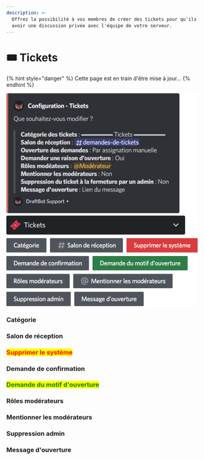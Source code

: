 ```yaml
---
description: >-
  Offrez la possibilité à vos membres de créer des tickets pour qu'ils puissent
  avoir une discussion privée avec l'équipe de votre serveur.
---
```


# 🎟 Tickets

{% hint style="danger" %}
Cette page est en train d'être mise à jour...
{% endhint %}

![](<../../.gitbook/assets/tickets/view.png>)

### Catégorie

### Salon de réception

### <mark style="color:red;">Supprimer le système</mark>

### Demande de confirmation

### <mark style="color:green;">Demande du motif d'ouverture</mark>

### Rôles modérateurs

### Mentionner les modérateurs

### Suppression admin

### Message d'ouverture
